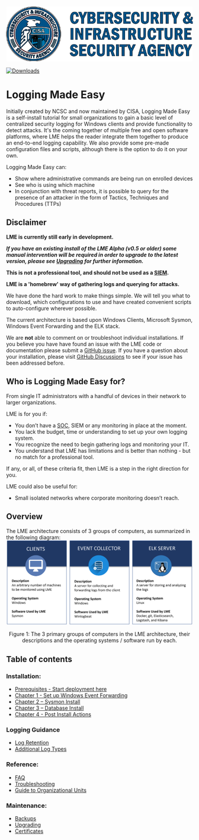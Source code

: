 ![N|Solid](/docs/imgs/cisa.png)

[![Downloads](https://img.shields.io/github/downloads/cisagov/lme/total.svg)]()

# Logging Made Easy
Initially created by NCSC and now maintained by CISA, Logging Made Easy is a self-install tutorial for small organizations to gain a basic level of centralized security logging for Windows clients and provide functionality to detect attacks. It's the coming together of multiple free and open software platforms, where LME helps the reader integrate them together to produce an end-to-end logging capability. We also provide some pre-made configuration files and scripts, although there is the option to do it on your own.

Logging Made Easy can:
- Show where administrative commands are being run on enrolled devices
- See who is using which machine
- In conjunction with threat reports, it is possible to query for the presence of an attacker in the form of Tactics, Techniques and Procedures (TTPs)

## Disclaimer

**LME is currently still early in development.**

***If you have an existing install of the LME Alpha (v0.5 or older) some manual intervention will be required in order to upgrade to the latest version, please see [Upgrading](/docs/markdown/maintenance/upgrading.md) for further information.***

**This is not a professional tool, and should not be used as a [SIEM](https://en.wikipedia.org/wiki/Security_information_and_event_management).**

**LME is a 'homebrew' way of gathering logs and querying for attacks.**

We have done the hard work to make things simple. We will tell you what to download, which configurations to use and have created convenient scripts to auto-configure wherever possible.

The current architecture is based upon Windows Clients, Microsoft Sysmon, Windows Event Forwarding and the ELK stack.

We are **not** able to comment on or troubleshoot individual installations. If you believe you have have found an issue with the LME code or documentation please submit a [GitHub issue](https://github.com/cisagov/lme/issues). If you have a question about your installation, please visit [GitHub Discussions](https://github.com/cisagov/lme/discussions) to see if your issue has been addressed before.

## Who is Logging Made Easy for?

From single IT administrators with a handful of devices in their network to larger organizations.

LME is for you if:

*	You don’t have a [SOC](https://en.wikipedia.org/wiki/Information_security_operations_center), SIEM or any monitoring in place at the moment.
*	You lack the budget, time or understanding to set up your own logging system.
*	You recognize the need to begin gathering logs and monitoring your IT.
*	You understand that LME has limitations and is better than nothing - but no match for a professional tool.

If any, or all, of these criteria fit, then LME is a step in the right direction for you.

LME could also be useful for:

*	Small isolated networks where corporate monitoring doesn’t reach.

## Overview
The LME architecture consists of 3 groups of computers, as summarized in the following diagram:
![High level overview](/docs/imgs/OverviewDiagram.png)

<p align="center">
Figure 1: The 3 primary groups of computers in the LME architecture, their descriptions and the operating systems / software run by each.
</p>

## Table of contents

### Installation:
 - [Prerequisites - Start deployment here](/docs/markdown/prerequisites.md)  
 - [Chapter 1 - Set up Windows Event Forwarding](/docs/markdown/chapter1/chapter1.md)  
 - [Chapter 2 – Sysmon Install](/docs/markdown/chapter2.md)  
 - [Chapter 3 – Database Install](/docs/markdown/chapter3/chapter3.md)  
 - [Chapter 4 - Post Install Actions ](/docs/markdown/chapter4.md)  

### Logging Guidance
 - [Log Retention](/docs/markdown/logging-guidance/retention.md)  
 - [Additional Log Types](/docs/markdown/logging-guidance/other-logging.md)  

### Reference:
 - [FAQ](/docs/markdown/reference/faq.md)  
 - [Troubleshooting](/docs/markdown/reference/troubleshooting.md)  
 - [Guide to Organizational Units](/docs/markdown/chapter1/guide_to_ous.md)

### Maintenance:
 - [Backups](/docs/markdown/maintenance/backups.md)  
 - [Upgrading](/docs/markdown/maintenance/upgrading.md)  
 - [Certificates](/docs/markdown/maintenance/certificates.md)  

